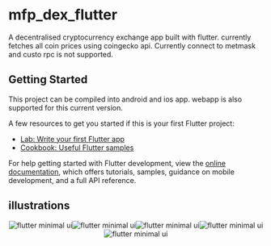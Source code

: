 # mfp_dex_flutter

A decentralised cryptocurrency exchange app built with flutter. currently fetches all coin prices using coingecko api. Currently connect to metmask and custo rpc is not supported.

## Getting Started

This project can be compiled into android and ios app. webapp is also supported for this current version.

A few resources to get you started if this is your first Flutter project:

- [Lab: Write your first Flutter app](https://docs.flutter.dev/get-started/codelab)
- [Cookbook: Useful Flutter samples](https://docs.flutter.dev/cookbook)

For help getting started with Flutter development, view the
[online documentation](https://docs.flutter.dev/), which offers tutorials,
samples, guidance on mobile development, and a full API reference.

## illustrations
<p align="center">
  <img src="i1.jpg" alt="flutter minimal ui" title="Screenshot"><img src="i2.jpg" alt="flutter minimal ui" title="Screenshot"><img src="i3.jpg" alt="flutter minimal ui" title="Screenshot"><img src="i4.jpg" alt="flutter minimal ui" title="Screenshot"><img src="i5.jpg" alt="flutter minimal ui" title="Screenshot">
</p>

